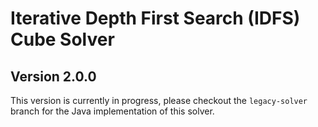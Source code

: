 # Iterative Depth First Search (IDFS) Cube Solver
## Version 2.0.0

This version is currently in progress, please checkout the `legacy-solver` branch for the Java implementation of this solver.
